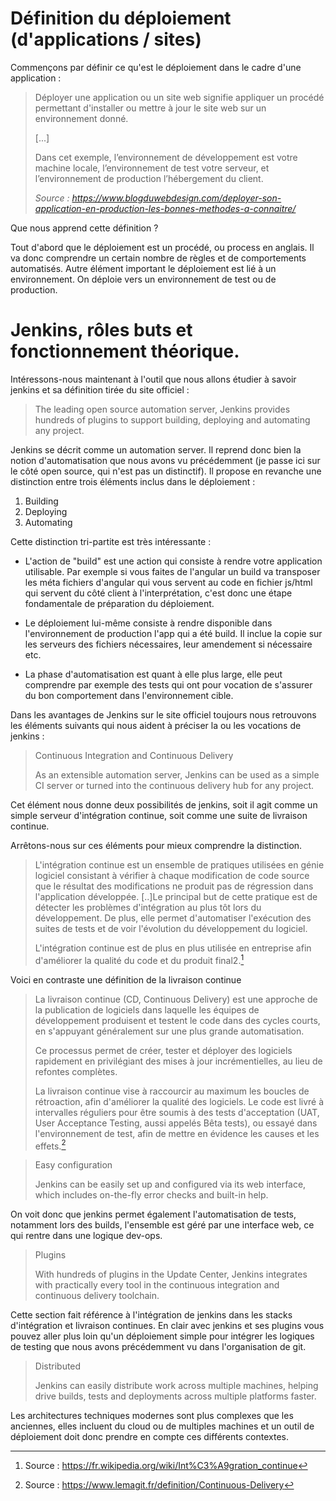 # Définition du déploiement (d'applications / sites)

Commençons par définir ce qu'est le déploiement dans le cadre d'une application : 

>Déployer une application ou un site web signifie appliquer un procédé permettant d'installer ou mettre à jour le site web sur un environnement donné.
>
>[...]
>
>Dans cet exemple, l’environnement de développement est votre machine locale, l’environnement de test votre serveur, et l’environnement de production l’hébergement du client.
>
>*Source : https://www.blogduwebdesign.com/deployer-son-application-en-production-les-bonnes-methodes-a-connaitre/*

Que nous apprend cette définition ?

Tout d'abord que le déploiement est un procédé, ou process en anglais. Il va donc comprendre un certain nombre de règles et de comportements automatisés. Autre élément important le déploiement est lié à un environnement. On déploie vers un environnement de test ou de production. 

# Jenkins, rôles buts et fonctionnement théorique. 

Intéressons-nous maintenant à l'outil que nous allons étudier à savoir jenkins et sa définition tirée du site officiel : 

> The leading open source automation server, Jenkins provides hundreds of plugins to support building, deploying and automating any project.

Jenkins se décrit comme un automation server. Il reprend donc bien la notion d'automatisation que nous avons vu précédemment (je passe ici sur le côté open source, qui n'est pas un distinctif). Il propose en revanche une distinction entre trois éléments inclus dans le déploiement : 

1) Building
2) Deploying
3) Automating

Cette distinction tri-partite est très intéressante :
* L'action de "build" est une action qui consiste à rendre votre application utilisable. Par exemple si vous faites de l'angular un build va transposer les méta fichiers d'angular qui vous servent au code en fichier js/html qui servent du côté client à l'interprétation, c'est donc une étape fondamentale de préparation du déploiement.

* Le déploiement lui-même consiste à rendre disponible dans l'environnement de production l'app qui a été build. Il inclue la copie sur les serveurs des fichiers nécessaires, leur amendement si nécessaire etc. 

* La phase d'automatisation est quant à elle plus large, elle peut comprendre par exemple des tests qui ont pour vocation de s'assurer du bon comportement dans l'environnement cible. 

Dans les avantages de Jenkins sur le site officiel toujours nous retrouvons les éléments suivants qui nous aident à préciser la ou les vocations de jenkins : 

> Continuous Integration and Continuous Delivery
>
>As an extensible automation server, Jenkins can be used as a simple CI server or turned into the continuous delivery hub for any project.

Cet élément nous donne deux possibilités de jenkins, soit il agit comme un simple serveur d'intégration continue, soit comme une suite de livraison continue. 

Arrêtons-nous sur ces éléments pour mieux comprendre la distinction.

> L'intégration continue est un ensemble de pratiques utilisées en génie logiciel consistant à vérifier à chaque modification de code source que le résultat des modifications ne produit pas de régression dans l'application développée. [..]Le principal but de cette pratique est de détecter les problèmes d'intégration au plus tôt lors du développement. De plus, elle permet d'automatiser l'exécution des suites de tests et de voir l'évolution du développement du logiciel.
>
>L'intégration continue est de plus en plus utilisée en entreprise afin d'améliorer la qualité du code et du produit final2.[^1] 

Voici en contraste une définition de la livraison continue

> La livraison continue (CD, Continuous Delivery) est une approche de la publication de logiciels dans laquelle les équipes de développement produisent et testent le code dans des cycles courts, en s'appuyant généralement sur une plus grande automatisation.
>
> Ce processus permet de créer, tester et déployer des logiciels rapidement en privilégiant des mises à jour incrémentielles, au lieu de refontes complètes.
>
> La livraison continue vise à raccourcir au maximum les boucles de rétroaction, afin d'améliorer la qualité des logiciels. Le code est livré à intervalles réguliers pour être soumis à des tests d'acceptation (UAT, User Acceptance Testing, aussi appelés Bêta tests), ou essayé dans l'environnement de test, afin de mettre en évidence les causes et les effets.[^2]

> Easy configuration
>
>Jenkins can be easily set up and configured via its web interface, which includes on-the-fly error checks and built-in help.

On voit donc que jenkins permet également l'automatisation de tests, notamment lors des builds, l'ensemble est géré par une interface web, ce qui rentre dans une logique dev-ops. 

>Plugins
>
>With hundreds of plugins in the Update Center, Jenkins integrates with practically every tool in the continuous integration and continuous delivery toolchain.

Cette section fait référence à l'intégration de jenkins dans les stacks d'intégration et livraison continues. En clair avec jenkins et ses plugins vous pouvez aller plus loin qu'un déploiement simple pour intégrer les logiques de testing que nous avons précédemment vu dans l'organisation de git. 

> Distributed
>
> Jenkins can easily distribute work across multiple machines, helping drive builds, tests and deployments across multiple platforms faster.

Les architectures techniques modernes sont plus complexes que les anciennes, elles incluent du cloud ou de multiples machines et un outil de déploiement doit donc prendre en compte ces différents contextes. 

[^1]: Source : https://fr.wikipedia.org/wiki/Int%C3%A9gration_continue
[^2]: Source : https://www.lemagit.fr/definition/Continuous-Delivery
